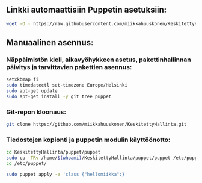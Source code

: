 ## Linkki automaattisiin Puppetin asetuksiin:
```bash
wget -O - https://raw.githubusercontent.com/miikkahuuskonen/KeskitettyHallinta/master/setup/linuxsetup.sh | bash
```

## Manuaalinen asennus:

### Näppäimistön kieli, aikavyöhykkeen asetus, pakettinhallinnan päivitys ja tarvittavien pakettien asennus:
```bash
setxkbmap fi
sudo timedatectl set-timezone Europe/Helsinki
sudo apt-get update
sudo apt-get install -y git tree puppet
```
### Git-repon kloonaus:
```bash
git clone https://github.com/miikkahuuskonen/KeskitettyHallinta.git
```
### Tiedostojen kopionti ja puppetin modulin käyttöönotto:
```bash
cd KeskitettyHallinta/puppet/puppet
sudo cp -TRv /home/$(whoami)/KeskitettyHallinta/puppet/puppet /etc/puppet/
cd /etc/puppet/

sudo puppet apply -e 'class {"hellomiikka":}'
```
